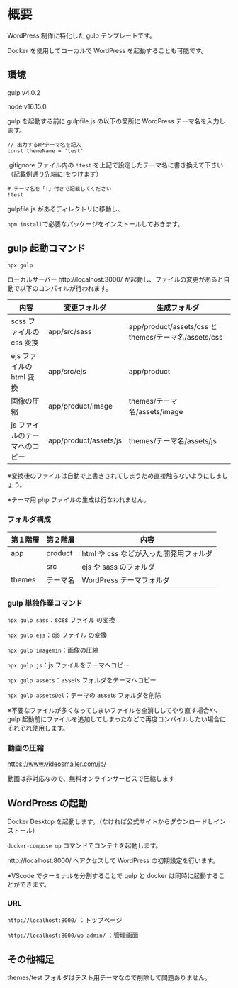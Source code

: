 # 概要

WordPress 制作に特化した gulp テンプレートです。

Docker を使用してローカルで WordPress を起動することも可能です。

## 環境

gulp v4.0.2

node v16.15.0

gulp を起動する前に gulpfile.js の以下の箇所に WordPress テーマ名を入力します。

```
// 出力するWPテーマ名を記入
const themeName = 'test'
```

.gitignore ファイル内の `!test` を上記で設定したテーマ名に書き換えて下さい（記載例通り先端に!をつけます）

```
# テーマ名を「!」付きで記載してください
!test
```

gulpfile.js があるディレクトリに移動し、

`npm install`で必要なパッケージをインストールしておきます。

## gulp 起動コマンド

`npx gulp`

ローカルサーバー http://localhost:3000/ が起動し、ファイルの変更があると自動で以下のコンパイルが行われます。

| 内容                          | 変更フォルダ          | 生成フォルダ                                         |
| ----------------------------- | --------------------- | ---------------------------------------------------- |
| scss ファイルの css 変換      | app/src/sass          | app/product/assets/css と themes/テーマ名/assets/css |
| ejs ファイルの html 変換      | app/src/ejs           | app/product                                          |
| 画像の圧縮                    | app/product/image     | themes/テーマ名/assets/image                         |
| js ファイルのテーマへのコピー | app/product/assets/js | themes/テーマ名/assets/js                            |

※変換後のファイルは自動で上書きされてしまうため直接触らないようにしましょう。

※テーマ用 php ファイルの生成は行なわれません。

### フォルダ構成

| 第１階層 | 第２階層 | 内容                                   |
| -------- | -------- | -------------------------------------- |
| app      | product  | html や css などが入った開発用フォルダ |
|          | src      | ejs や sass のフォルダ                 |
| themes   | テーマ名 | WordPress テーマフォルダ               |

### gulp 単独作業コマンド

`npx gulp sass`：scss ファイル の変換

`npx gulp ejs`：ejs ファイル の変換

`npx gulp imagemin`：画像の圧縮

`npx gulp js`：js ファイルをテーマへコピー

`npx gulp assets`：assets フォルダをテーマへコピー

`npx gulp assetsDel`：テーマの assets フォルダを削除

※不要なファイルが多くなってしまいファイルを全消ししてやり直す場合や、gulp 起動前にファイルを追加してしまったなどで再度コンパイルしたい場合にそれぞれ使用します。

### 動画の圧縮

https://www.videosmaller.com/jp/

動画は非対応なので、無料オンラインサービスで圧縮します

## WordPress の起動

Docker Desktop を起動します。（なければ公式サイトからダウンロードしインストール）

`docker-compose up` コマンドでコンテナを起動します。

http://localhost:8000/ へアクセスして WordPress の初期設定を行います。

※VScode でターミナルを分割することで gulp と docker は同時に起動することができます。

### URL

`http://localhost:8000/` ：トップページ

`http://localhost:8000/wp-admin/` ：管理画面

## その他補足

themes/test フォルダはテスト用テーマなので削除して問題ありません。

